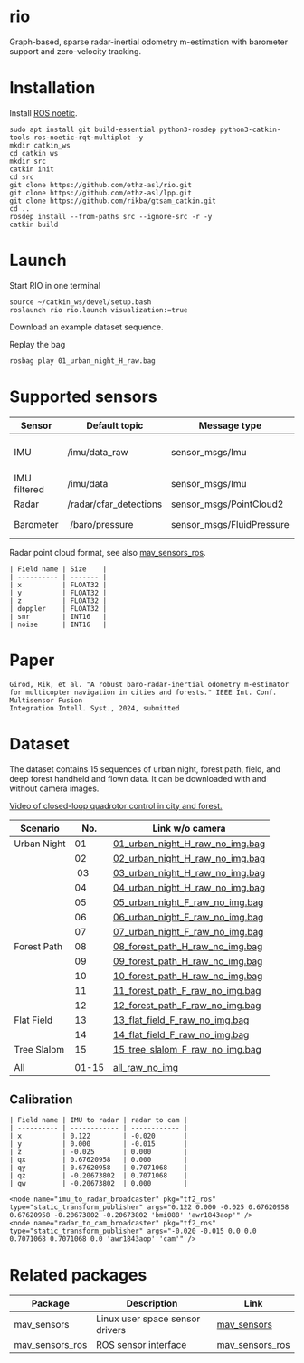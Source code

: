 # rio
Graph-based, sparse radar-inertial odometry m-estimation with barometer support and zero-velocity tracking.

# Installation
Install [ROS noetic](https://wiki.ros.org/noetic/Installation/Ubuntu).
```
sudo apt install git build-essential python3-rosdep python3-catkin-tools ros-noetic-rqt-multiplot -y
mkdir catkin_ws
cd catkin_ws
mkdir src
catkin init
cd src
git clone https://github.com/ethz-asl/rio.git
git clone https://github.com/ethz-asl/lpp.git
git clone https://github.com/rikba/gtsam_catkin.git
cd ..
rosdep install --from-paths src --ignore-src -r -y
catkin build
```

# Launch
Start RIO in one terminal
```
source ~/catkin_ws/devel/setup.bash
roslaunch rio rio.launch visualization:=true
```

Download an example dataset sequence.

Replay the bag
```
rosbag play 01_urban_night_H_raw.bag
```

# Supported sensors
| Sensor       | Default topic          | Message type              | Required | Note                              |
| ------------ | ---------------------- | ------------------------- | -------- | --------------------------------- |
| IMU          | /imu/data_raw          | sensor_msgs/Imu           | Yes      | Calibrate gyro turn-on-bias!      |
| IMU filtered | /imu/data              | sensor_msgs/Imu           | Yes      | for initialization                |
| Radar        | /radar/cfar_detections | sensor_msgs/PointCloud2   | Yes      |                                   |
| Barometer    | /baro/pressure         | sensor_msgs/FluidPressure | No       | Activate in [cfg](./cfg/rio.yaml) |

Radar point cloud format, see also [mav_sensors_ros](https://github.com/ethz-asl/mav_sensors_ros/blob/main/src/radar.cpp#L146-L236).
```
| Field name | Size    |
| ---------- | ------- |
| x          | FLOAT32 |
| y          | FLOAT32 |
| z          | FLOAT32 |
| doppler    | FLOAT32 |
| snr        | INT16   |
| noise      | INT16   |
```

# Paper
```
Girod, Rik, et al. "A robust baro-radar-inertial odometry m-estimator for multicopter navigation in cities and forests." IEEE Int. Conf. Multisensor Fusion
Integration Intell. Syst., 2024, submitted
```

# Dataset
The dataset contains 15 sequences of urban night, forest path, field, and deep forest handheld and flown data. It can be downloaded with and without camera images.

[Video of closed-loop quadrotor control in city and forest.](https://github.com/ethz-asl/rio/assets/11293852/7bc95fa8-6fa1-4172-ad63-5ae1d3a38d58)

| Scenario    | No. | Link w/o camera |
| ----------- | --- | --------------- |
| Urban Night | 01  | [01_urban_night_H_raw_no_img.bag](https://filesender.switch.ch/filesender2/download.php?token=5a7fd8a6-a924-4065-a30e-052005ed5715&files_ids=689055) |
|             | 02  | [02_urban_night_H_raw_no_img.bag](https://filesender.switch.ch/filesender2/download.php?token=5a7fd8a6-a924-4065-a30e-052005ed5715&files_ids=689056) |
|             | 03  | [03_urban_night_H_raw_no_img.bag](https://filesender.switch.ch/filesender2/download.php?token=5a7fd8a6-a924-4065-a30e-052005ed5715&files_ids=689057) |
|             | 04  | [04_urban_night_H_raw_no_img.bag](https://filesender.switch.ch/filesender2/download.php?token=5a7fd8a6-a924-4065-a30e-052005ed5715&files_ids=689058) |
|             | 05  | [05_urban_night_F_raw_no_img.bag](https://filesender.switch.ch/filesender2/download.php?token=5a7fd8a6-a924-4065-a30e-052005ed5715&files_ids=689059) |
|             | 06  | [06_urban_night_F_raw_no_img.bag](https://filesender.switch.ch/filesender2/download.php?token=5a7fd8a6-a924-4065-a30e-052005ed5715&files_ids=689060) |
|             | 07  | [07_urban_night_F_raw_no_img.bag](https://filesender.switch.ch/filesender2/download.php?token=5a7fd8a6-a924-4065-a30e-052005ed5715&files_ids=689061) |
| Forest Path | 08  | [08_forest_path_H_raw_no_img.bag](https://filesender.switch.ch/filesender2/download.php?token=5a7fd8a6-a924-4065-a30e-052005ed5715&files_ids=689062) |
|             | 09  | [09_forest_path_H_raw_no_img.bag](https://filesender.switch.ch/filesender2/download.php?token=5a7fd8a6-a924-4065-a30e-052005ed5715&files_ids=689063) |
|             | 10  | [10_forest_path_H_raw_no_img.bag](https://filesender.switch.ch/filesender2/download.php?token=5a7fd8a6-a924-4065-a30e-052005ed5715&files_ids=689064) |
|             | 11  | [11_forest_path_F_raw_no_img.bag](https://filesender.switch.ch/filesender2/download.php?token=5a7fd8a6-a924-4065-a30e-052005ed5715&files_ids=689065) |
|             | 12  | [12_forest_path_F_raw_no_img.bag](https://filesender.switch.ch/filesender2/download.php?token=5a7fd8a6-a924-4065-a30e-052005ed5715&files_ids=689066) |
| Flat Field  | 13  | [13_flat_field_F_raw_no_img.bag](https://filesender.switch.ch/filesender2/download.php?token=5a7fd8a6-a924-4065-a30e-052005ed5715&files_ids=689067) |
|             | 14  | [14_flat_field_F_raw_no_img.bag](https://filesender.switch.ch/filesender2/download.php?token=5a7fd8a6-a924-4065-a30e-052005ed5715&files_ids=689068) |
| Tree Slalom | 15  | [15_tree_slalom_F_raw_no_img.bag](https://filesender.switch.ch/filesender2/download.php?token=5a7fd8a6-a924-4065-a30e-052005ed5715&files_ids=689069) | 
|  |  |   | 
| All         | 01-15 | [all_raw_no_img](https://filesender.switch.ch/filesender2/?s=download&token=5a7fd8a6-a924-4065-a30e-052005ed5715)  |  

## Calibration
```
| Field name | IMU to radar | radar to cam |
| ---------- | ------------ | ------------ |
| x          | 0.122        | -0.020       |
| y          | 0.000        | -0.015       |
| z          | -0.025       | 0.000        |
| qx         | 0.67620958   | 0.000        |
| qy         | 0.67620958   | 0.7071068    |
| qz         | -0.20673802  | 0.7071068    |
| qw         | -0.20673802  | 0.000        |
```

```
<node name="imu_to_radar_broadcaster" pkg="tf2_ros" type="static_transform_publisher" args="0.122 0.000 -0.025 0.67620958 0.67620958 -0.20673802 -0.20673802 'bmi088' 'awr1843aop'" />
<node name="radar_to_cam_broadcaster" pkg="tf2_ros" type="static_transform_publisher" args="-0.020 -0.015 0.0 0.0 0.7071068 0.7071068 0.0 'awr1843aop' 'cam'" />
```

# Related packages

| Package         | Description                     | Link                                                           |
| --------------- | ------------------------------- | -------------------------------------------------------------- |
| mav_sensors     | Linux user space sensor drivers | [mav_sensors](https://github.com/ethz-asl/mav_sensors)         |
| mav_sensors_ros | ROS sensor interface            | [mav_sensors_ros](https://github.com/ethz-asl/mav_sensors_ros) |

